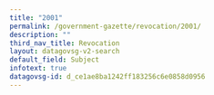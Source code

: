 ```yaml
---
title: "2001"
permalink: /government-gazette/revocation/2001/
description: ""
third_nav_title: Revocation
layout: datagovsg-v2-search
default_field: Subject
infotext: true
datagovsg-id: d_ce1ae8ba1242ff183256c6e0858d0956
---
```


